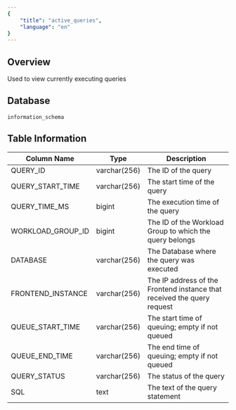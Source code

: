 ```yaml
---
{
    "title": "active_queries",
    "language": "en"
}
---
```


## Overview

Used to view currently executing queries

## Database


`information_schema`


## Table Information

| Column Name       | Type         | Description                                                  |
| ----------------- | ------------ | ------------------------------------------------------------ |
| QUERY_ID          | varchar(256) | The ID of the query                                          |
| QUERY_START_TIME  | varchar(256) | The start time of the query                                  |
| QUERY_TIME_MS     | bigint       | The execution time of the query                              |
| WORKLOAD_GROUP_ID | bigint       | The ID of the Workload Group to which the query belongs      |
| DATABASE          | varchar(256) | The Database where the query was executed                    |
| FRONTEND_INSTANCE | varchar(256) | The IP address of the Frontend instance that received the query request |
| QUEUE_START_TIME  | varchar(256) | The start time of queuing; empty if not queued               |
| QUEUE_END_TIME    | varchar(256) | The end time of queuing; empty if not queued                 |
| QUERY_STATUS      | varchar(256) | The status of the query                                      |
| SQL               | text         | The text of the query statement                              |